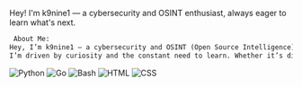 Hey! I'm k9nine1 — a cybersecurity and OSINT enthusiast, always eager to learn what's next.

```markdown
 About Me:
Hey, I’m k9nine1 — a cybersecurity and OSINT (Open Source Intelligence) enthusiast with a strong passion for uncovering information, analyzing digital footprints, and staying ahead of the threat landscape.
I’m driven by curiosity and the constant need to learn. Whether it’s digging into threat intel, experimenting with tools, or exploring the latest in digital forensics and ethical hacking.
```

![Python](https://img.shields.io/badge/-Python-3776AB?style=for-the-badge&logo=python&logoColor=white)
![Go](https://img.shields.io/badge/-Golang-00ADD8?style=for-the-badge&logo=go&logoColor=white)
![Bash](https://img.shields.io/badge/-Bash-4EAA25?style=for-the-badge&logo=gnu-bash&logoColor=white)
![HTML](https://img.shields.io/badge/-HTML5-E34F26?style=for-the-badge&logo=html5&logoColor=white)
![CSS](https://img.shields.io/badge/-CSS3-1572B6?style=for-the-badge&logo=css3&logoColor=white)
